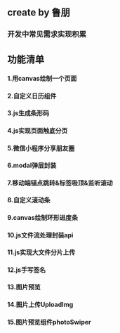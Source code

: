 ## create by 鲁朋
### 开发中常见需求实现积累

## 功能清单
#### 1.用canvas绘制一个页面
#### 2.自定义日历组件
#### 3.js生成条形码
#### 4.js实现页面触底分页
#### 5.微信小程序分享朋友圈
#### 6.modal弹层封装
#### 7.移动端锚点跳转&标签吸顶&监听滚动
#### 8.自定义滚动条
#### 9.canvas绘制环形进度条
#### 10.js文件流处理封装api
#### 11.js实现大文件分片上传
#### 12.js手写签名
#### 13.图片预览
#### 14.图片上传UploadImg
#### 15.图片预览组件photoSwiper

